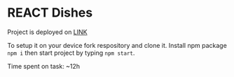 # REACT Dishes

Project is deployed on [LINK](https://huberciak.github.io/react_dishes/)

To setup it on your device fork respository and clone it. Install npm package `npm i` then start project by typing `npm start`.

Time spent on task: ~12h
